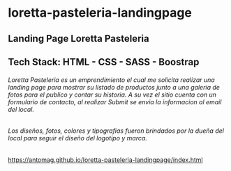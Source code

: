 # loretta-pasteleria-landingpage
## Landing Page Loretta Pasteleria

## Tech Stack: HTML - CSS - SASS - Boostrap 

###### Loretta Pasteleria es un emprendimiento el cual me solicita realizar una landing page para mostrar su listado de productos junto a una galeria de fotos para el publico y contar su historia. A su vez el sitio cuenta con un formulario de contacto, al realizar Submit se envia la informacion al email del local.

###### Los diseños, fotos, colores y tipografias fueron brindados por la dueña del local para seguir el diseño del logotipo y marca.

https://antomag.github.io/loretta-pasteleria-landingpage/index.html
